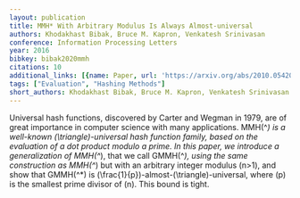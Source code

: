 ```yaml
---
layout: publication
title: MMH* With Arbitrary Modulus Is Always Almost-universal
authors: Khodakhast Bibak, Bruce M. Kapron, Venkatesh Srinivasan
conference: Information Processing Letters
year: 2016
bibkey: bibak2020mmh
citations: 10
additional_links: [{name: Paper, url: 'https://arxiv.org/abs/2010.05420'}]
tags: ["Evaluation", "Hashing Methods"]
short_authors: Khodakhast Bibak, Bruce M. Kapron, Venkatesh Srinivasan
---
```

Universal hash functions, discovered by Carter and Wegman in 1979, are of
great importance in computer science with many applications. MMH\(^*\) is a
well-known \(\triangle\)-universal hash function family, based on the evaluation
of a dot product modulo a prime. In this paper, we introduce a generalization
of MMH\(^*\), that we call GMMH\(^*\), using the same construction as MMH\(^*\) but
with an arbitrary integer modulus \(n>1\), and show that GMMH\(^*\) is
\(\frac\{1\}\{p\}\)-almost-\(\triangle\)-universal, where \(p\) is the smallest prime
divisor of \(n\). This bound is tight.
